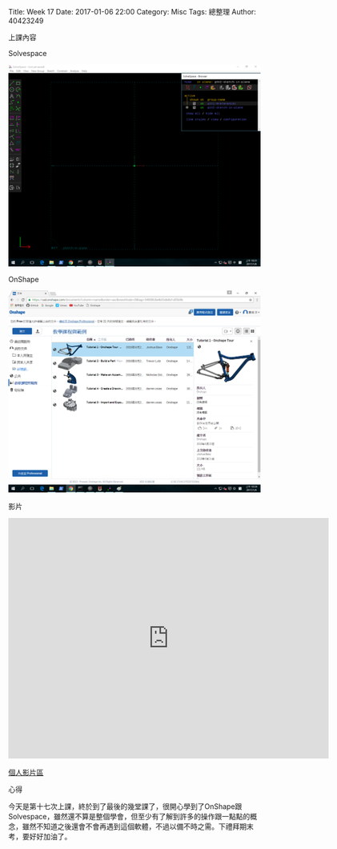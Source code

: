 Title: Week 17
Date: 2017-01-06 22:00
Category: Misc
Tags: 總整理
Author: 40423249

上課內容

<!-- PELICAN_END_SUMMARY -->


<p>Solvespace<p>

<img src="../data/image/W17-1.png" width="800" />

<p>OnShape<p>

<img src="../data/image/W17-2.png" width="800" />


<p>影片</p>
<iframe src="https://player.vimeo.com/video/198438045" width="640" height="480" frameborder="0" webkitallowfullscreen mozallowfullscreen allowfullscreen></iframe>


<p><a href="https://vimeo.com/user61519433">個人影片區</a></p>


<p>心得<p>

今天是第十七次上課，終於到了最後的幾堂課了，很開心學到了OnShape跟Solvespace，雖然還不算是整個學會，但至少有了解到許多的操作跟一點點的概念，雖然不知道之後還會不會再遇到這個軟體，不過以備不時之需。下禮拜期末考，要好好加油了。




